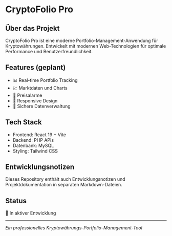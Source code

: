 # CryptoFolio Pro

## Über das Projekt

CryptoFolio Pro ist eine moderne Portfolio-Management-Anwendung für Kryptowährungen. Entwickelt mit modernen Web-Technologien für optimale Performance und Benutzerfreundlichkeit.

## Features (geplant)

- 📊 Real-time Portfolio Tracking
- 💹 Marktdaten und Charts
- 🔔 Preisalarme
- 📱 Responsive Design
- 🔐 Sichere Datenverwaltung

## Tech Stack

- Frontend: React 19 + Vite
- Backend: PHP APIs
- Datenbank: MySQL
- Styling: Tailwind CSS

## Entwicklungsnotizen

Dieses Repository enthält auch Entwicklungsnotizen und Projektdokumentation in separaten Markdown-Dateien.

## Status

🚧 In aktiver Entwicklung

---

_Ein professionelles Kryptowährungs-Portfolio-Management-Tool_
